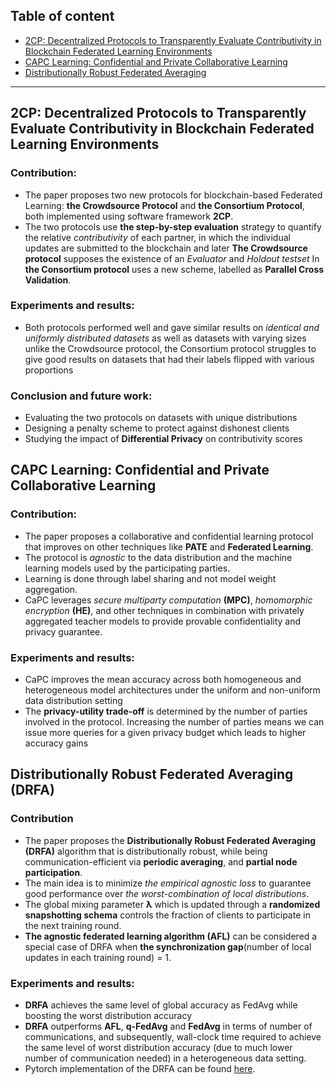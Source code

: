 

## Table of content


- [2CP: Decentralized Protocols to Transparently Evaluate Contributivity in Blockchain Federated Learning Environments](#2CP-:-Decentralized-Protocols-to-Transparently-Evaluate-Contributivity-in-Blockchain-Federated-Learning-Environments)
- [CAPC Learning: Confidential and Private Collaborative Learning](#CAPC-Learning-:-Confidential-and-Private-Collaborative-Learning)
- [Distributionally Robust Federated Averaging](#Distributionally-Robust-Federated-Averaging-(DRFA))
---



## 2CP: Decentralized Protocols to Transparently Evaluate Contributivity in Blockchain Federated Learning Environments
### Contribution:
- The paper proposes two new protocols for blockchain-based Federated Learning: **the Crowdsource Protocol** and **the Consortium Protocol**, both implemented using software framework **2CP**.
- The two protocols use **the step-by-step evaluation** strategy to quantify the relative *contributivity* of each partner, in which the individual updates are submitted to the blockchain and later 
**The Crowdsource protocol** supposes the existence of an *Evaluator* and *Holdout testset*
In **the Consortium protocol** uses a new scheme, labelled as **Parallel Cross Validation**.
  
### Experiments and results:
- Both protocols performed well and gave similar results on *identical and uniformly distributed datasets* as well as datasets with varying sizes
unlike the Crowdsource protocol, the Consortium protocol struggles to give good results on datasets that had their labels flipped with various proportions 

### Conclusion and future work:
- Evaluating the two protocols on datasets with unique distributions
- Designing a penalty scheme to protect against dishonest clients
- Studying the impact of **Differential Privacy** on contributivity scores



## CAPC Learning: Confidential and Private Collaborative Learning
### Contribution:
- The paper proposes a collaborative and confidential learning protocol that improves on other techniques like **PATE** and **Federated Learning**.
- The protocol is *agnostic* to the data distribution and the machine learning models used by the participating parties.
- Learning is done through label sharing and not model weight aggregation.
- CaPC leverages *secure multiparty computation* **(MPC)**, *homomorphic encryption* **(HE)**, and other techniques in combination with privately aggregated teacher models to provide provable confidentiality and privacy guarantee.

### Experiments and results:
- CaPC improves the mean accuracy across both homogeneous and heterogeneous model architectures under the uniform and non-uniform data distribution setting
- The **privacy-utility trade-off** is determined by the number of parties involved in the protocol. Increasing the number of parties means we can issue more queries for a given privacy budget which leads to higher accuracy gains

## Distributionally Robust Federated Averaging (DRFA)

### Contribution 
- The paper proposes the **Distributionally Robust Federated Averaging** **(DRFA)** algorithm that is distributionally robust, while being communication-efficient via **periodic averaging**, and **partial node participation**.
- The main idea is to minimize *the empirical agnostic loss* to guarantee good performance over *the worst-combination of local distributions*.
- The global mixing parameter **λ** which is updated through a  **randomized snapshotting schema** controls the fraction of clients to participate in the next training round.
- **The agnostic federated learning algorithm (AFL)** can be considered a special case of DRFA when **the synchronization gap**(number of local updates in each training round) = 1.

### Experiments and results:
- **DRFA** achieves the same level of global accuracy as FedAvg while boosting the worst distribution accuracy
- **DRFA** outperforms **AFL**, **q-FedAvg** and **FedAvg** in terms of number of communications, and subsequently, wall-clock time required to achieve the same level of worst distribution accuracy (due to much lower number of communication needed) in a heterogeneous data setting.
- Pytorch implementation of the DRFA can be found [here](https://github.com/MLOPTPSU/FedTorch/).



